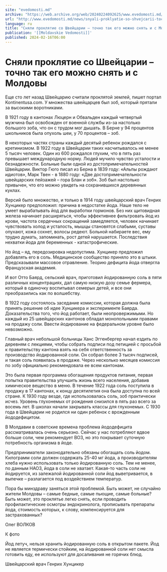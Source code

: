 ```yaml
---
site: "evedomosti.md"
archive: "https://web.archive.org/web/20240224092625/www.evedomosti.md/news/snyali-proklyatie-so-shvejcarii-tochno-tak-ego-mozhno-snyat"
url: "http://www.evedomosti.md/news/snyali-proklyatie-so-shvejcarii-tochno-tak-ego-mozhno-snyat"
language: ru
title: "Сняли проклятие со Швейцарии – точно так его можно снять и с Молдовы"
publication: '[[Moldavskie Vedomosti]]'
published: 2024-02-16T06:00
---
```


# Сняли проклятие со Швейцарии – точно так его можно снять и с Молдовы

Еще сто лет назад Швейцарию считали проклятой землей, пишет портал Kontinentusa.com. У множества швейцарцев был зоб, который прятали за высокими воротниками.

В 1921 году в кантонах Люцерн и Обвальден каждый четвертый мужчина был освобожден от военной службы из-за настолько большого зоба, что он с трудом мог дышать. В Берне у 94 процентов школьников была опухоль шеи, у 70 процентов – зоб.

В некоторых частях страны каждый десятый ребенок рождался с кретинизмом. В 1922 году в Швейцарии таких насчитывалось не менее 5 тысяч человек. Один из 600 рождался глухим, что в пять раз превышает международную норму. Людей мучило чувство усталости и безнадежности. Больные были одной из достопримечательностей Швейцарии. Виктор Гюго писал из Берна в 1839 году: «Альпы рождают идиотов», Марк Твен - в 1880 году: «Две достопримечательности швейцарских пейзажей – гора Блан и зоб». Зоб был настолько привычен, что его можно увидеть на сохранившихся деревянных куклах.

Версий было множество, и только в 1914 году швейцарский врач Генрих Хунцикер предположил: причина в недостатке йода. Наше тело не умеет вырабатывать йод для выработки гормонов. Без них щитовидная железа начинает расширяться, чтобы эффективнее фильтровать йод из крови, частота сердечных сокращений замедляется, человек начинает чувствовать холод и усталость, мышцы становятся слабыми, суставы опухают, кожа сохнет, волосы редеют. Больной набираете вес, ему трудно думать, запоминать, рост детей нарушается. Последствия нехватки йода для беременных - катастрофические.

Но йод – яд, передозировка недопустима. Хунцикер предложил добавлять его в соль. Медицинское сообщество приняло это в штыки. Предсказывали массовое отравление. Теорию дефицита йода отвергла Французская академия.

И вот Отто Баярд, сельский врач, приготовил йодированную соль в пяти различных концентрациях, дал самую низкую дозу семье фермера, который в одиночку воспитывал семерых детей, и все они преобразились как по волшебству.

В 1922 году состоялось заседание комиссии, которая должна была принять решение об идее Хунцикера и эксперименте Баярда. Доказательства того, что йод работает, были неопровержимыми. Но каждый из 25 швейцарских кантонов обладал монопольными правами на продажу соли. Ввести йодирование на федеральном уровне было невозможно.

Главный врач небольшой больницы Ханс Эггенбергер начал ездить по деревням с лекциями, чтобы собрать подписи под петицией с просьбой к правительству кантона взять на себя ответственность за производство йодированной соли. Он собрал более 3 тысяч подписей, и такая соль появилась в продаже. Через несколько месяцев комиссия по зобу официально рекомендовала ее всем кантонам.

Это была первая программа обогащения продуктов питания, первая попытка правительства улучшить жизнь всего населения, добавив химическое вещество в меню. В течение 1922 года соль поступила в продажу в 17 кантонах, к концу десятилетия она была доступна по всей стране. К 1930 году везде, где использовалась соль, зоб практически исчез. Уровень глухонемых от рождения снизился в пять раз всего за восемь лет. В школах начали закрывать классы для глухонемых. С 1930 года в Швейцарии не родился ни один ребенок с врожденным йододефицитом.

В Молдавии в советские времена проблема йододефицита рассматривалась очень серьезно. Сейчас у нас потребляют вдвое больше соли, чем рекомендует ВОЗ, но это покрывает суточную потребность организма в йоде.

Предприниматели законодательно обязаны обогащать соль йодом. Килограмм соли должен содержать 25-40 мг йода, а производителям хлеба нужно использовать только йодированную соль. Тем не менее, по данным НАОЗ, йода в соли не хватает. Какая-то часть соли не йодируется, из залежалой йодированной соли йод выветривается, в выпечке – разлагается под воздействием температур.

Пора бы минздраву заняться этой проблемой. Быть может, не случайно жители Молдовы – самые бедные, самые пьющие, самые больные? Быть может, это проклятье легко снять, если проводить профилактические осмотры эндокринолога, прописывать препараты йода, стоимость которых, к слову, компенсируется для застрахованных?

Олег ВОЛКОВ

К фото

Йод летуч, нельзя хранить йодированную соль в открытом пакете. Йод не является термически стойким, на йодированной соли нет смысла готовить еду, ее используют для досаливания не горячих блюд.

Швейцарский врач Генрих Хунцикер